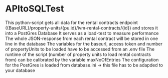 # APItoSQLTest
This python-script gets all data for the rental contracts endpoint ({BaseURL}/property-units/{pu.id}/ivm-rental-contracts/{id}) and stores it into a PostGres Database
It serves as a load-test to measure performance
The whole JSON-response from each rental contract will be stored in one line in the database 
The variables for the baseurl, access token and number of propertyUnits to be loaded have to be accessed from an .env file
The runtime of the script (number of property units to load rental contracts from) can be calibrated by the variable maxNoOfEntries
The configuration for the PostGres is loaded from database.ini -> this file has to be adapded to your database
